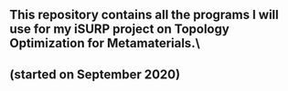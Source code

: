 ## This repository contains all the programs I will use for my iSURP project on Topology Optimization for Metamaterials.\
## (started on September 2020)
